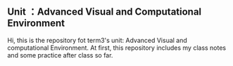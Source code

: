 ## Unit ：Advanced Visual and Computational Environment

Hi, this is the repository fot term3's unit: Advanced Visual and computational Environment. At first, this repository includes my class notes and some practice after class so far. 
